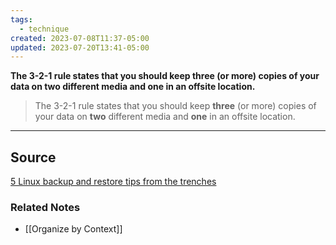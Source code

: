 ```yaml
---
tags:
  - technique
created: 2023-07-08T11:37-05:00
updated: 2023-07-20T13:41-05:00
---
```

**The 3-2-1 rule states that you should keep three (or more) copies of your data on two different media and one in an offsite location.**

> The 3-2-1 rule states that you should keep **three** (or more) copies of your data on **two** different media and **one** in an offsite location.
> 

---



## Source

[5 Linux backup and restore tips from the trenches](https://www.redhat.com/sysadmin/5-backup-tips)

### Related Notes
- [[Organize by Context]]